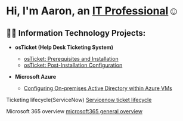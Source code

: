 <h1>Hi, I'm Aaron, an <a href="https://www.linkedin.com/in/aaron-russell-white-6a5aa3199/">IT Professional</a>☺</h1>

<h2>👨‍💻 Information Technology Projects:</h2>

- <b>osTicket (Help Desk Ticketing System)</b>
  - [osTicket: Prerequisites and Installation](https://github.com/joshmadakorcc/post-install-config)
  - [osTicket: Post-Installation Configuration](https://github.com/AaronWhiteTech/post-install-config)

- <b>Microsoft Azure</b>
  - [Configuring On-premises Active Directory within Azure VMs](https://github.com/AaronWhiteTech/configure-ad)
  

Ticketing lifecycle(ServiceNow) 
[Servicenow ticket lifecycle](https://github.com/AaronWhiteTech/ServiceNow)


Microsoft 365 overview
[microsoft365 general overview](https://github.com/AaronWhiteTech/Microsoft-365)
